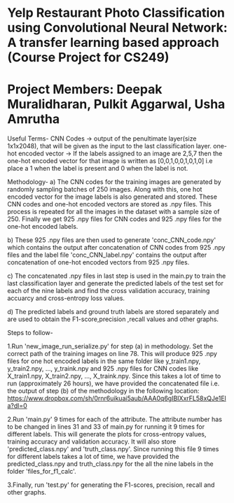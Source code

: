 # Yelp Restaurant Photo Classification using Convolutional Neural Network: A transfer learning based approach (Course Project for CS249)

# Project Members: Deepak Muralidharan, Pulkit Aggarwal, Usha Amrutha

Useful Terms-
CNN Codes -> output of the penultimate layer(size 1x1x2048), that will be given as the input to the last classification layer.
one-hot encoded vector -> If the labels assigned to an image are 2,5,7 then the one-hot encoded vector for that image is written as [0,0,1,0,0,1,0,1,0] i.e place a 1 when the label is present and 0 when the label is not.

Methodology-
a) The CNN codes for the training images are generated by randomly sampling batches of 250 images. Along with this, one hot encoded vector for the image labels is also generated and stored. These CNN codes and one-hot encoded vectors are stored as .npy files. This process is repeated for all the images in the dataset with a sample size of 250. Finally we get 925 .npy files for CNN codes and 925 .npy files for the one-hot encoded labels.

b) These 925 .npy files are then used to generate 'conc_CNN_code.npy' which contains the output after concatenation of CNN codes from 925 .npy files and the label file 'conc_CNN_label.npy' contains the output after concatenation of one-hot encoded vectors from 925 .npy files.

c) The concatenated .npy files in last step is used in the main.py to train the last classification layer and generate the predicted labels of the test set for each of the nine labels and find the cross validation accuracy, training accuarcy and cross-entropy loss values.

d) The predicted labels and ground truth labels are stored separately and are used to obtain the F1-score,precision ,recall values and other graphs.


Steps to follow-

1.Run 'new_image_run_serialize.py' for step (a) in methodology. Set the correct path of the training images on line 78. This will produce 925 .npy files for one hot encoded labels in the same folder like y_train1.npy, y_train2.npy, ..., y_traink.npy and 925 .npy files for CNN codes like X_train1.npy, X_train2.npy, ..., X_traink.npy. Since this takes a lot of time to run (approximately 26 hours), we have provided the concatenated file i.e. the output of step (b) of the methodology in the following location: https://www.dropbox.com/sh/0rnr6uikuai5aub/AAA0q6gIBIXxrFL58xQJe1Ela?dl=0

2.Run 'main.py' 9 times for each of the attribute. The attribute number has to be changed in lines 31 and 33 of main.py for running it 9 times for different labels. This will generate the plots for cross-entropy values, training accuracy and validation accuracy. It will also store 'predicted_class.npy' and 'truth_class.npy'. Since running this file 9 times for different labels takes a lot of time, we have provided the predicted_class.npy and truth_class.npy for the all the nine labels in the folder 'files_for_f1_calc'.

3.Finally, run 'test.py' for generating the F1-scores, precision, recall and other graphs.
